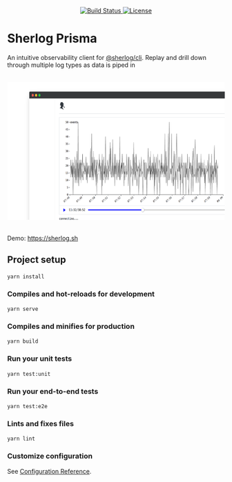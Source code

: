 <p align="center">
    <a href="https://travis-ci.com/sherl0g/prisma">
        <img src="https://img.shields.io/travis/sherl0g/prisma/main.svg?logo=travis" alt="Build Status">
    </a>
    <a href="https://github.com/sherl0g/prisma/blob/main/LICENSE">
        <img src="https://img.shields.io/packagist/l/laravel/jetstream" alt="License">
    </a>
</p>

# Sherlog Prisma
An intuitive observability client for [@sherlog/cli](https://github.com/sherl0g/cli). Replay and drill down through multiple log types as data is piped in
<p align="center">
  <br>
  <img src="prisma-social.png" alt="Prisma Client" width="640" height="320">
  <br>
  <br>
</p>

Demo: <a href="https://sherlog.sh" target="_blank">https://sherlog.sh</a>

## Project setup

```
yarn install
```

### Compiles and hot-reloads for development

```
yarn serve
```

### Compiles and minifies for production

```
yarn build
```

### Run your unit tests

```
yarn test:unit
```

### Run your end-to-end tests

```
yarn test:e2e
```

### Lints and fixes files

```
yarn lint
```

### Customize configuration

See [Configuration Reference](https://cli.vuejs.org/config/).
